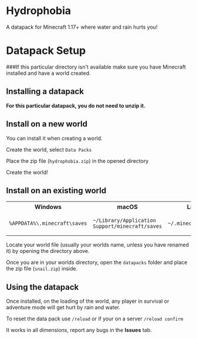 # Hydrophobia
A datapack for Minecraft 1.17+ where water and rain hurts you!

# Datapack Setup

###If this particular directory isn't available make sure you have Minecraft installed and have a world created.
  
## Installing a datapack
  
**For this particular datapack, you do not need to unzip it.** 
  
## Install on a new world
  
You can install it when creating a world.
  
Create the world, select `Data Packs`
  
Place the zip file (`hydrophobia.zip`) in the opened directory
  
Create the world!
  
## Install on an existing world

<table>
  <tr>
  <th>Windows</th>
  <th>macOS</th>
  <th>Linux</th>
  </tr>
  <tr>
    <td><pre><code>%APPDATA%\.minecraft\saves</code></pre></td>
    <td><pre><code>~/Library/Application Support/minecraft/saves</code></pre></td>
    <td><pre><code>~/.minecraft/saves</code></pre></td>
  </tr>
<table/>
  
Locate your world file (usually your worlds name, unless you have renamed it) by opening the directory above.
  
Once you are in your worlds directory, open the `datapacks` folder and place the zip file (`snail.zip`) inside.

## Using the datapack

Once installed, on the loading of the world, any player in survival or adventure mode will get hurt by rain and water.

To reset the data pack use `/reload` or if your on a server `/reload confirm`

It works in all dimensions, report any bugs in the **Issues** tab.
